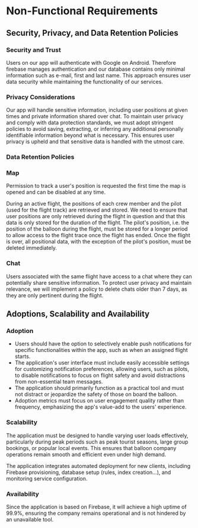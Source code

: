 # Non-Functional Requirements

## Security, Privacy, and Data Retention Policies
### Security and Trust

Users on our app will authenticate with Google on Android. Therefore firebase manages authentication and our database contains only minimal information such as e-mail, first and last name. This approach ensures user data security while maintaining the functionality of our services.

### Privacy Considerations

Our app will handle sensitive information, including user positions at given times and private information shared over chat. To maintain user privacy and comply with data protection standards, we must adopt stringent policies to avoid saving, extracting, or inferring any additional personally identifiable information beyond what is necessary. This ensures user privacy is upheld and that sensitive data is handled with the utmost care.

### Data Retention Policies

### Map

Permission to track a user's position is requested the first time the map is opened and can be disabled at any time.

During an active flight, the positions of each crew member and the pilot (used for the flight track) are retrieved and stored. We need to ensure that user positions are only retrieved during the flight in question and that this data is only stored for the duration of the flight. The pilot's position, i.e. the position of the balloon during the flight, must be stored for a longer period to allow access to the flight trace once the flight has ended. Once the flight is over, all positional data, with the exception of the pilot's position, must be deleted immediately.

### Chat

Users associated with the same flight have access to a chat where they can potentially share sensitive information. To protect user privacy and maintain relevance, we will implement a policy to delete chats older than 7 days, as they are only pertinent during the flight.


## Adoptions, Scalability and Availability

### Adoption

* Users should have the option to selectively enable push notifications for specific functionalities within the app, such as when an assigned flight starts.
* The application's user interface must include easily accessible settings for customizing notification preferences, allowing users, such as pilots, to disable notifications to focus on flight safety and avoid distractions from non-essential team messages. 
* The application should primarily function as a practical tool and must not distract or jeopardize the safety of those on board the balloon.
* Adoption metrics must focus on user engagement quality rather than frequency, emphasizing the app's value-add to the users' experience.

### Scalability

The application must be designed to handle varying user loads effectively, particularly during peak periods such as peak tourist seasons, large group bookings, or popular local events. This ensures that balloon company operations remain smooth and efficient even under high demand.

The application integrates automated deployment for new clients, including Firebase provisioning, database setup (rules, index creation...), and monitoring service configuration.


### Availability

Since the application is based on Firebase, it will achieve a high uptime of 99.9%, ensuring the company remains operational and is not hindered by an unavailable tool.

